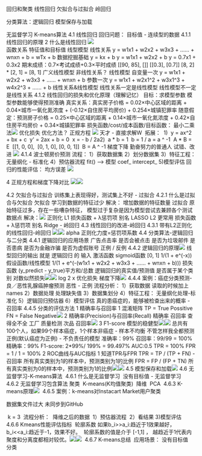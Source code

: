 回归和聚类
线性回归
欠拟合与过拟合
岭回归

分类算法：逻辑回归
模型保存与加载

无监督学习 K-means算法
4.1 线性回归
    回归问题：
        目标值 - 连续型的数据
    4.1.1 线性回归的原理
        2 什么是线性回归
![](./img/IMG_25F892AE2776-1.jpeg)       
        函数关系 特征值和目标值
            线型模型
                线性关系
            y = w1x1 + w2x2 + w3x3 + …… + wnxn + b
              = wTx + b
            数据挖掘基础
            y = kx + b
            y = w1x1 + w2x2 + b
            y = 0.7x1 + 0.3x2
            期末成绩：0.7×考试成绩+0.3×平时成绩
            [[90, 85],
            []]
            [[0.3],
            [0.7]]
            [8, 2] * [2, 1] = [8, 1]
            广义线性模型
                非线性关系？
                线性模型
                    自变量一次
                     y = w1x1 + w2x2 + w3x3 + …… + wnxn + b
                    参数一次
                     y = w1x1 + w2x1^2 + w3x1^3 + w4x2^3 + …… + b
                线性关系&线性模型
                线性关系一定是线性模型
                线性模型不一定是线性关系
         4.1.2 线性回归的损失和优化原理（理解记忆）
            目标：求模型参数
                模型参数能够使得预测准确
         真实关系：真实房子价格 = 0.02×中心区域的距离 + 0.04×城市一氧化氮浓度 + (-0.12×自住房平均房价) + 0.254×城镇犯罪率
          随意假定：预测房子价格 = 0.25×中心区域的距离 + 0.14×城市一氧化氮浓度 + 0.42×自住房平均房价 + 0.34×城镇犯罪率
        损失函数/cost/成本函数/目标函数：
          最小二乘法![](./img/IMG_115FA9E06CB0-1.jpeg)
优化损失
​       优化方法？
正规方程
![](./img/IMG_CA3DF976CE73-1.jpeg)
天才 - 直接求解W
​                    拓展：
​                    1)
​                        y = ax^2 + bx + c
​                        y' = 2ax + b = 0
​                        x = - b / 2a
​                    2)
​                        a * b = 1
​                            b = 1 / a = a ^ -1
​                        A * B = E
​                        [[1, 0, 0],
​                        [0, 1, 0],
​                        [0, 0, 1]]
​                        B = A ^ -1
梯度下降
勤奋努力的普通人 试错、改进
![](./img/IMG_2FF96D500636-1.jpeg)
            4.1.4 波士顿房价预测
                流程：
                    1）获取数据集
                    2）划分数据集
                    3）特征工程：
                        无量纲化 - 标准化
                    4）预估器流程
                        fit() --> 模型
                        coef_ intercept_
                    5)模型评估
            回归的性能评估：
                均方误差
![](./img/IMG_AA55656A9E45-1.jpeg)           

4 正规方程和梯度下降对比
![](./img/IMG_87A7B1C9D6CE-1.jpeg)![](./img/IMG_BB4DE944BEEA-1.jpeg)

4.2 欠拟合与过拟合
    训练集上表现得好，测试集上不好 - 过拟合
    4.2.1 什么是过拟合与欠拟合
        欠拟合
            学习到数据的特征过少
            解决：
                增加数据的特征数量
        过拟合
            原始特征过多，存在一些嘈杂特征， 模型过于复杂是因为模型尝试去兼顾各个测试数据点
            解决：![](./img/IMG_36B4B445311F-1.jpeg)
                    正则化
                    L1  损失函数 + λ惩罚项
                    别名 LASSO
                    L2 更常用 损失函数 + λ惩罚项
                    别名 Ridge - 岭回归
4.3 线性回归的改进-岭回归
    4.3.1 带有L2正则化的线性回归-岭回归
![](./img/IMG_CFB076F9AEA4-1.jpeg)![](./img/IMG_3534F44CF6C3-1.jpeg)
        alpha 正则化力度=惩罚项系数
4.4 分类算法-逻辑回归与二分类
    4.4.1 逻辑回归的应用场景
        广告点击率 是否会被点击
        是否为垃圾邮件
        是否患病
        是否为金融诈骗
        是否为虚假账号
        正例 / 反例
    4.4.2 逻辑回归的原理![](./img/IMG_C4C3310D91BF-1.jpeg)
        线型回归的输出 就是 逻辑回归 的 输入
        激活函数
            sigmoid函数 [0, 1]
            1/(1 + e^(-x))
        假设函数/线性模型
            1/(1 + e^(-(w1x1 + w2x2 + w3x3 + …… + wnxn + b)))
        损失函数
            (y_predict - y_true)平方和/总数
            逻辑回归的真实值/预测值 是否属于某个类别
            对数似然损失![](./img/IMG_7CED9200E2E3-1.jpeg)![](./img/IMG_CEBE469A268E-1.jpeg)
            log 2 x
        优化损失
            梯度下降![](./img/IMG_324EFBFAF78F-1.jpeg)
    4.4.4 案例：癌症分类预测-良／恶性乳腺癌肿瘤预测
        恶性 - 正例
        流程分析：
            1）获取数据
                读取的时候加上names
            2）数据处理
                处理缺失值
            3）数据集划分
            4）特征工程：
                无量纲化处理-标准化
            5）逻辑回归预估器
            6）模型评估
    真的患癌症的，能够被检查出来的概率 - 召回率
    4.4.5 分类的评估方法
        1 精确率与召回率
            1 混淆矩阵
                TP = True Possitive
                FN = False Negative![](./img/IMG_8762442FD19C-1.jpeg)
            2 精确率(Precision)与召回率(Recall)
                精确率
                召回率 查得全不全
                工厂 质量检测 次品 召回率![](./img/IMG_BF71CC0DB7A9-1.jpeg)
            3 F1-score 模型的稳健型![](./img/IMG_73358E364501-1.jpeg)![](./img/IMG_8FBBF4C9DB22-1.jpeg)
       总共有100个人，如果99个样本癌症，1个样本非癌症 - 样本不均衡
       不管怎样我全都预测正例(默认癌症为正例) - 不负责任的模型
           准确率：99%
           召回率：99/99 = 100%
           精确率：99%
           F1-score: 2*99%/ 199% = 99.497%
           AUC:0.5
                TPR = 100%
                FPR = 1 / 1 = 100%
       2 ROC曲线与AUC指标
            1 知道TPR与FPR
                TPR = TP / (TP + FN) - 召回率
                    所有真实类别为1的样本中，预测类别为1的比例
                FPR = FP / (FP + TN)
                    所有真实类别为0的样本中，预测类别为1的比例![](./img/IMG_BFF221BD795D-1.jpeg)![](./img/20221022094748.png)
4.5 模型保存和加载![](./img/IMG_EE134CB4B098-1.jpeg)
4.6 无监督学习-K-means算法
​    4.6.1 什么是无监督学习
​        没有目标值 - 无监督学习
​    4.6.2 无监督学习包含算法
​        聚类
​        K-means(K均值聚类)
​        降维
​        PCA
​    4.6.3 K-means原理![](./img/IMG_40BCE85DBD9D-1.jpeg)
​    4.6.5 案例：k-means对Instacart Market用户聚类

数据集文件过大 未同步到GitHub

​        k = 3
​        流程分析：
​        降维之后的数据
​        1）预估器流程
​        2）看结果
​        3)模型评估
​    4.6.6 Kmeans性能评估指标
​        轮廓系数
​        如果b_i>>a_i:趋近于1效果越好，
​        b_i<<a_i:趋近于-1，效果不好。
​        轮廓系数的值是介于 [-1,1] ，
​        越趋近于1代表内聚度和分离度都相对较优。![](./img/IMG_438FE2F140EA-1.jpeg)![](./img/IMG_DC588D7F4646-1.jpeg)
​    4.6.7 K-means总结
​        应用场景：
​            没有目标值
​            分类